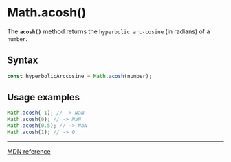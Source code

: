 # Math.acosh()

The **`acosh()`** method returns the `hyperbolic arc-cosine` (in radians) of a `number`.

## Syntax

```js
const hyperbolicArccosine = Math.acosh(number);
```

## Usage examples

```js
Math.acosh(-1); // -> NaN
Math.acosh(0); // -> NaN
Math.acosh(0.5); // -> NaN
Math.acosh(1); // -> 0
```

---

[MDN reference](https://developer.mozilla.org/en-US/docs/Web/JavaScript/Reference/Global_Objects/Math/acosh)
